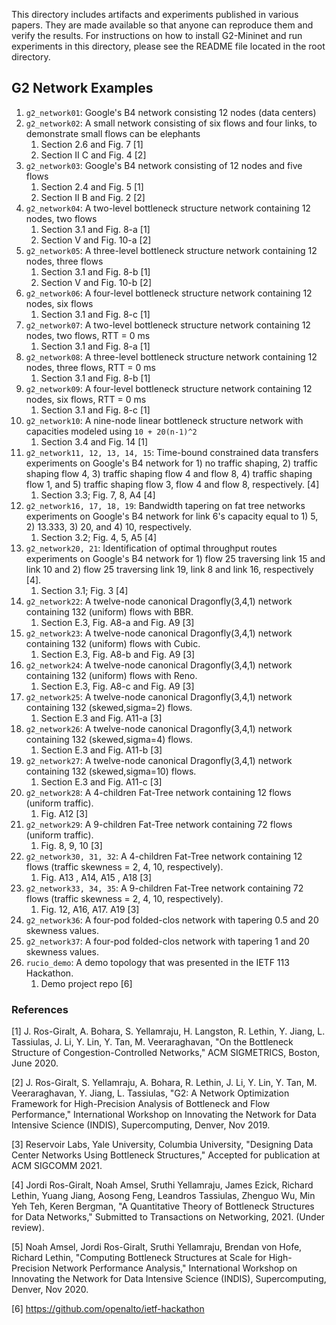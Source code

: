 This directory includes artifacts and experiments published in various papers. They are made available so that anyone can reproduce them and verify the results. For instructions on how to install G2-Mininet and run experiments in this directory, please see the README file located in the root directory.

## G2 Network Examples
1. `g2_network01`: Google's B4 network consisting 12 nodes (data centers)
2. `g2_network02`: A small network consisting of six flows and four links, to demonstrate small flows can be elephants
   1. Section 2.6 and Fig. 7 [1]
   2. Section II C and Fig. 4 [2]
3. `g2_network03`: Google's B4 network consisting of 12 nodes and five flows
   1. Section 2.4 and Fig. 5 [1]
   2. Section II B and Fig. 2 [2]
4. `g2_network04`: A two-level bottleneck structure network containing 12 nodes, two flows
   1. Section 3.1 and Fig. 8-a [1]
   2. Section V and Fig. 10-a [2]
5. `g2_network05`: A three-level bottleneck structure network containing 12 nodes, three flows
   1. Section 3.1 and Fig. 8-b [1]
   2. Section V and Fig. 10-b [2]
6. `g2_network06`: A four-level bottleneck structure network containing 12 nodes, six flows
   1. Section 3.1 and Fig. 8-c [1]
7. `g2_network07`: A two-level bottleneck structure network containing 12 nodes, two flows, RTT = 0 ms
   1. Section 3.1 and Fig. 8-a [1]
8. `g2_network08`: A three-level bottleneck structure network containing 12 nodes, three flows, RTT = 0 ms
   1. Section 3.1 and Fig. 8-b [1]
9. `g2_network09`: A four-level bottleneck structure network containing 12 nodes, six flows, RTT = 0 ms
   1. Section 3.1 and Fig. 8-c [1]
10. `g2_network10`: A nine-node linear bottleneck structure network with capacities modeled using `10 + 20(n-1)^2`
    1. Section 3.4 and Fig. 14 [1]
11. `g2_network11, 12, 13, 14, 15`: Time-bound constrained data transfers experiments on Google's B4 network for 1) no traffic shaping, 2) traffic shaping flow 4, 3) traffic shaping flow 4 and flow 8, 4) traffic shaping flow 1, and 5) traffic shaping flow 3, flow 4 and flow 8, respectively. [4]
    1. Section 3.3; Fig. 7, 8, A4 [4]
12. `g2_network16, 17, 18, 19`: Bandwidth tapering on fat tree networks experiments on Google's B4 network for link 6's capacity equal to 1) 5, 2) 13.333, 3) 20, and 4) 10, respectively.
    1. Section 3.2; Fig. 4, 5, A5 [4]
13. `g2_network20, 21`: Identification of optimal throughput routes experiments on Google's B4 network for 1) flow 25 traversing link 15 and link 10 and 2) flow 25 traversing link 19, link 8 and link 16, respectively [4].
    1. Section 3.1; Fig. 3 [4]
14. `g2_network22`: A twelve-node canonical Dragonfly(3,4,1) network containing 132 (uniform) flows with BBR.
    1. Section E.3, Fig. A8-a and Fig. A9 [3]
15. `g2_network23`: A twelve-node canonical Dragonfly(3,4,1) network containing 132 (uniform) flows with Cubic.
    1. Section E.3, Fig. A8-b and Fig. A9 [3] 
16. `g2_network24`: A twelve-node canonical Dragonfly(3,4,1) network containing 132 (uniform) flows with Reno.
    1. Section E.3, Fig. A8-c and Fig. A9 [3]
17. `g2_network25`: A twelve-node canonical Dragonfly(3,4,1) network containing 132 (skewed,sigma=2) flows.
    1. Section E.3 and Fig. A11-a [3]
18. `g2_network26`: A twelve-node canonical Dragonfly(3,4,1) network containing 132 (skewed,sigma=4) flows.
    1. Section E.3 and Fig. A11-b [3]
19. `g2_network27`: A twelve-node canonical Dragonfly(3,4,1) network containing 132 (skewed,sigma=10) flows.
    1. Section E.3 and Fig. A11-c [3]
20. `g2_network28`: A 4-children Fat-Tree network containing 12 flows (uniform traffic).
    1. Fig. A12 [3]
21. `g2_network29`: A 9-children Fat-Tree network containing 72 flows (uniform traffic).
    1. Fig. 8, 9, 10 [3]
22. `g2_network30, 31, 32`: A 4-children Fat-Tree network containing 12 flows (traffic skewness = 2, 4, 10, respectively).
    1. Fig. A13 , A14, A15 , A18 [3]
23. `g2_network33, 34, 35`: A 9-children Fat-Tree network containing 72 flows (traffic skewness = 2, 4, 10, respectively).
    1. Fig. 12, A16, A17. A19 [3]
24. `g2_network36`: A four-pod folded-clos network with tapering 0.5 and 20 skewness values.
25. `g2_network37`: A four-pod folded-clos network with tapering 1 and 20 skewness values.
26. `rucio_demo`: A demo topology that was presented in the IETF 113 Hackathon.
    1. Demo project repo [6]

### References
[1] J. Ros-Giralt, A. Bohara, S. Yellamraju, H. Langston, R. Lethin, Y. Jiang, L. Tassiulas, J. Li, Y. Lin, Y. Tan, M. Veeraraghavan, "On the Bottleneck Structure of Congestion-Controlled Networks," ACM SIGMETRICS, Boston, June 2020.

[2] J. Ros-Giralt, S. Yellamraju, A. Bohara, R. Lethin, J. Li, Y. Lin, Y. Tan, M. Veeraraghavan, Y. Jiang, L. Tassiulas, "G2: A Network Optimization Framework for High-Precision Analysis of Bottleneck and Flow Performance," International Workshop on Innovating the Network for Data Intensive Science (INDIS), Supercomputing, Denver, Nov 2019.

[3] Reservoir Labs, Yale University, Columbia University, "Designing Data Center Networks Using Bottleneck Structures," Accepted for publication at ACM SIGCOMM 2021.

[4] Jordi Ros-Giralt, Noah Amsel, Sruthi Yellamraju, James Ezick, Richard Lethin, Yuang Jiang, Aosong Feng, Leandros Tassiulas,  Zhenguo Wu, Min Yeh Teh, Keren Bergman, "A Quantitative Theory of Bottleneck Structures for Data Networks," Submitted to Transactions on Networking, 2021. (Under review).

[5] Noah Amsel, Jordi Ros-Giralt, Sruthi Yellamraju, Brendan von Hofe, Richard Lethin,  "Computing Bottleneck Structures at Scale for High-Precision Network Performance Analysis," International Workshop on Innovating the Network for Data Intensive Science (INDIS), Supercomputing, Denver, Nov 2020.

[6] <https://github.com/openalto/ietf-hackathon>
